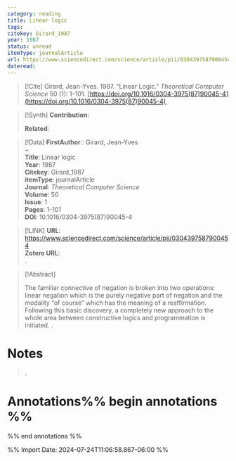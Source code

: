 ```yaml
---
category: reading
title: Linear logic
tags: 
citekey: Girard_1987
year: 1987
status: unread
itemType: journalArticle
url: https://www.sciencedirect.com/science/article/pii/0304397587900454
dateread:
---
```


> [!Cite]
> Girard, Jean-Yves. 1987. “Linear Logic.” _Theoretical Computer Science_ 50 (1): 1–101. [https://doi.org/10.1016/0304-3975(87)90045-4](https://doi.org/10.1016/0304-3975(87)90045-4).

>[!Synth]
>**Contribution**: 
>
>**Related**: 
>

>[!Data]
> **FirstAuthor**:: Girard, Jean-Yves  
~    
> **Title**: Linear logic  
> **Year**: 1987   
> **Citekey**: Girard_1987  
> **itemType**: journalArticle  
> **Journal**: *Theoretical Computer Science*  
> **Volume**: 50  
> **Issue**: 1   
> **Pages**: 1-101  
> **DOI**: 10.1016/0304-3975(87)90045-4    

> [!LINK] 
>**URL**: https://www.sciencedirect.com/science/article/pii/0304397587900454  
>**Zotero URL**:   
>.



> [!Abstract]
>
> The familiar connective of negation is broken into two operations: linear negation which is the purely negative part of negation and the modality “of course” which has the meaning of a reaffirmation. Following this basic discovery, a completely new approach to the whole area between constructive logics and programmation is initiated.
>.
> 
# Notes
>.


# Annotations%% begin annotations %%


%% end annotations %%

%% Import Date: 2024-07-24T11:06:58.867-06:00 %%
